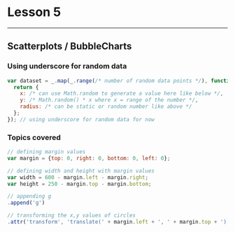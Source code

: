 # Lesson 5

--------------------------------------------------------------------------------

## Scatterplots / BubbleCharts
### Using underscore for random data

```js
var dataset = _.map(_.range(/* number of random data points */), function (i) {
  return {
    x: /* can use Math.random to generate a value here like below */,
    y: /* Math.random() * x where x = range of the number */,
    radius: /* can be static or random number like above */
  };
}); // using underscore for random data for now
```

### Topics covered

```js
// defining margin values
var margin = {top: 0, right: 0, bottom: 0, left: 0};

// defining width and height with margin values
var width = 600 - margin.left - margin.right;
var height = 250 - margin.top - margin.bottom;

// appending g
.append('g')

// transforming the x,y values of circles
.attr('transform', 'translate(' + margin.left + ', ' + margin.top + ')');
```
